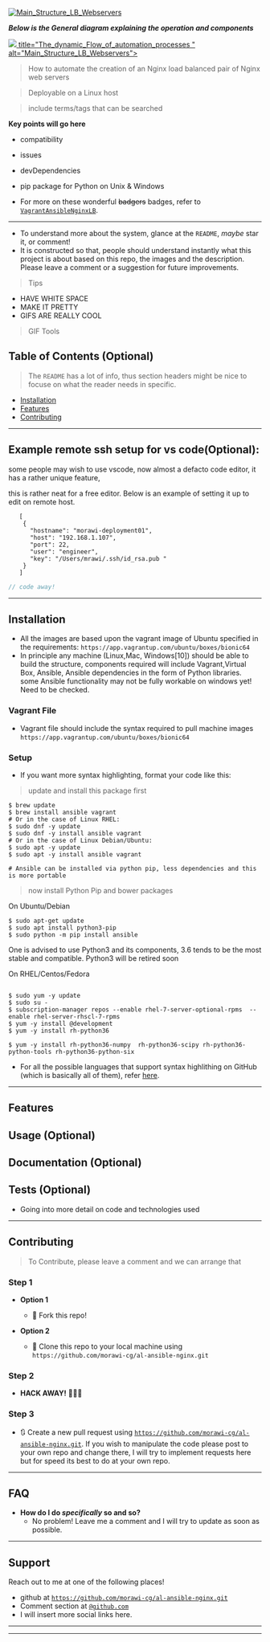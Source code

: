 <a href="https://github.com/morawi-cg/al-ansible-nginx.git"><img src="readme_images/main_structure.jpeg?v=3&s=200" title="Main_Structure" alt="Main_Structure_LB_Webservers"></a>

***Below is the General diagram explaining the operation and components***

<a href="https://github.com/morawi-cg/al-ansible-nginx.git" ><img src="readme_images/VagrantAnsibleNginx01.jpeg?3&s=200"> title="The_dynamic_Flow_of_automation_processes " alt="Main_Structure_LB_Webservers"></a>
> How to automate the creation of an Nginx load balanced pair of Nginx web servers  

> Deployable on a Linux host 

> include terms/tags that can be searched

**Key points will go here**

- compatibility
- issues
- devDependencies
- pip package for Python on Unix & Windows


- For more on these wonderful ~~badgers~~ badges, refer to <a href="https://github.com/morawi-cg/al-ansible-nginx" target="_blank">`VagrantAnsibleNginxLB`</a>.

*** ***


- To understand more about the system, glance at the `README`, *maybe* star it, or comment!
- It is constructed so that, people should understand instantly what this project is about based on this repo, the images and the description. Please leave a comment or a suggestion for future improvements.


> Tips

- HAVE WHITE SPACE
- MAKE IT PRETTY
- GIFS ARE REALLY COOL

> GIF Tools



## Table of Contents (Optional)

> The `README` has a lot of info, thus section headers might be nice to focuse on what the reader needs in specific.

- [Installation](#installation)
- [Features](#features)
- [Contributing](#contributing)



---

## Example  remote ssh setup for vs code(Optional):
   <p> some people may wish to use vscode, now almost a defacto code editor, it has a rather unique feature, </p>
   <p> this is rather neat for a free editor. Below is an example of setting it up to edit on remote host.</p>

   ``` 
      [
       {
         "hostname": "morawi-deployment01",
         "host": "192.168.1.107",
         "port": 22,
         "user": "engineer",
         "key": "/Users/mrawi/.ssh/id_rsa.pub "
       }
      ]
   ```   
 

```javascript
// code away!


```

---

## Installation

- All the images are based upon the vagrant image of Ubuntu specified in the requirements: 
   `https://app.vagrantup.com/ubuntu/boxes/bionic64`
- In principle any machine (Linux,Mac, Windows[10]) should be able to build the structure, components
  required will include Vagrant,Virtual Box, Ansible, Ansible dependencies in the form of Python libraries.
  some Ansible functionality may not be fully workable on windows yet! Need to be checked.
### Vagrant File

- Vagrant file should include the syntax required to pull machine images `https://app.vagrantup.com/ubuntu/boxes/bionic64`

### Setup

- If you want more syntax highlighting, format your code like this:

> update and install this package first

```shell
$ brew update
$ brew install ansible vagrant
# Or in the case of Linux RHEL:
$ sudo dnf -y update
$ sudo dnf -y install ansible vagrant
# Or in the case of Linux Debian/Ubuntu:
$ sudo apt -y update
$ sudo apt -y install ansible vagrant

# Ansible can be installed via python pip, less dependencies and this is more portable
```

> now install Python Pip and bower packages

On Ubuntu/Debian
```shell
$ sudo apt-get update
$ sudo apt install python3-pip
$ sudo python -m pip install ansible
```
One is advised to use Python3 and its components, 3.6 tends to be the most stable and compatible. Python3 will be retired soon

On RHEL/Centos/Fedora
```shell

$ sudo yum -y update
$ sudo su -
$ subscription-manager repos --enable rhel-7-server-optional-rpms  --enable rhel-server-rhscl-7-rpms
$ yum -y install @development
$ yum -y install rh-python36
 
$ yum -y install rh-python36-numpy  rh-python36-scipy rh-python36-python-tools rh-python36-python-six 
```
- For all the possible languages that support syntax highlithing on GitHub (which is basically all of them), refer <a href="https://github.com/github/linguist/blob/master/lib/linguist/languages.yml" target="_blank">here</a>.

---

## Features
## Usage (Optional)
## Documentation (Optional)
## Tests (Optional)

- Going into more detail on code and technologies used

---

## Contributing

> To Contribute, please leave a comment and we can arrange that 

### Step 1

- **Option 1**
    - 🍴 Fork this repo!

- **Option 2**
    - 👯 Clone this repo to your local machine using `https://github.com/morawi-cg/al-ansible-nginx.git`

### Step 2

- **HACK AWAY!** 🔨🔨🔨

### Step 3

- 🔃 Create a new pull request using <a href="https://github.com/morawi-cg/al-ansible-nginx.git" target="_blank">`https://github.com/morawi-cg/al-ansible-nginx.git`</a>.
If you wish to manipulate the code please post to your own repo and change there, I will try to implement requests here but for speed its best to do at your own repo.

---

## FAQ

- **How do I do *specifically* so and so?**
    - No problem! Leave me a comment and I will try to update as soon as possible.

---

## Support

Reach out to me at one of the following places!

- github at <a href="https://github.com/morawi-cg/al-ansible-nginx.git" target="_blank">`https://github.com/morawi-cg/al-ansible-nginx.git`</a>
- Comment section at <a href="https://github.com/morawi-cg/al-ansible-nginx.git" target="_blank">`@github.com`</a>
- I will insert more social links here.

---




---

